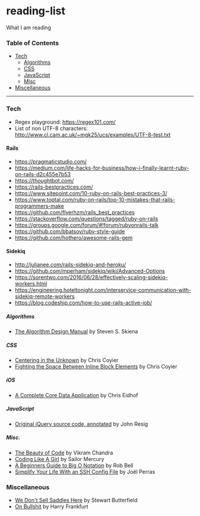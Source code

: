 # reading-list
What I am reading

### Table of Contents

  - [Tech](#tech)
    - [Algorithms](#algorithms)
    - [CSS](#css)
    - [JavaScript](#javascript)
    - [Misc](#misc)
  - [Miscellaneous](#miscellaneous)

---

### Tech

- Regex playground: https://regex101.com/
- List of non UTF-8 characters: http://www.cl.cam.ac.uk/~mgk25/ucs/examples/UTF-8-test.txt

#### Rails

- https://pragmaticstudio.com/
- https://medium.com/life-hacks-for-business/how-i-finally-learnt-ruby-on-rails-d2c455e7b53
- https://thoughtbot.com/
- https://rails-bestpractices.com/
- https://www.sitepoint.com/10-ruby-on-rails-best-practices-3/
- https://www.toptal.com/ruby-on-rails/top-10-mistakes-that-rails-programmers-make
- https://github.com/flyerhzm/rails_best_practices
- https://stackoverflow.com/questions/tagged/ruby-on-rails
- https://groups.google.com/forum/#!forum/rubyonrails-talk
- https://github.com/bbatsov/ruby-style-guide
- https://github.com/hothero/awesome-rails-gem

#### Sidekiq

- http://julianee.com/rails-sidekiq-and-heroku/
- https://github.com/mperham/sidekiq/wiki/Advanced-Options
- https://sorentwo.com/2016/06/28/effectively-scaling-sidekiq-workers.html
- https://engineering.hoteltonight.com/interservice-communication-with-sidekiq-remote-workers
- https://blog.codeship.com/how-to-use-rails-active-job/


##### Algorithms
- [The Algorithm Design Manual](http://sist.sysu.edu.cn/~isslxm/DSA/textbook/Skiena.-.TheAlgorithmDesignManual.pdf) by Steven S. Skiena

##### CSS
- [Centering in the Unknown](https://css-tricks.com/centering-in-the-unknown/) by Chris Coyier
- [Fighting the Space Between Inline Block Elements](https://css-tricks.com/fighting-the-space-between-inline-block-elements/) by Chris Coyier

##### iOS
- [A Complete Core Data Application](https://www.objc.io/issues/4-core-data/full-core-data-application/) by Chris Eidhof

##### JavaScript
- [Original jQuery source code, annotated](http://genius.com/5088475/ejohn.org/files/jquery-original.html) by John Resig

##### Misc.
- [The Beauty of Code](http://www.theparisreview.org/blog/2014/09/05/the-beauty-of-code/) by Vikram Chandra
- [Coding Like A Girl](https://medium.com/@sailorhg/coding-like-a-girl-595b90791cce#.h8tyautnf) by Sailor Mercury
- [A Beginners Guide to Big O Notation](https://rob-bell.net/2009/06/a-beginners-guide-to-big-o-notation/) by Rob Bell
- [Simplify Your Life With an SSH Config File](http://nerderati.com/2011/03/17/simplify-your-life-with-an-ssh-config-file/) by Joël Perras

### Miscellaneous
- [We Don't Sell Saddles Here](https://medium.com/@stewart/we-dont-sell-saddles-here-4c59524d650d?source=tw-905a8092bafe-1434557784621) by Stewart Butterfield
- [On Bullshit](http://www.csudh.edu/ccauthen/576f12/frankfurt__harry_-_on_bullshit.pdf) by Harry Frankfurt

